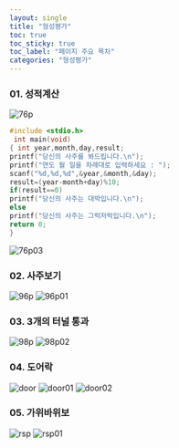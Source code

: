 ```yaml
---
layout: single
title: "형성평가"
toc: true
toc_sticky: true
toc_label: "페이지 주요 목차"
categories: "형성평가"
---
```




### 01. 성적계산 

![76p](/assets/images/76p.PNG)
~~~c
#include <stdio.h>
 int main(void)
{ int year,month,day,result;
printf("당신의 사주를 봐드립니다.\n");
printf("연도 월 일을 차례대로 입력하세요 : ");
scanf("%d,%d,%d",&year,&month,&day);
result=(year-month+day)%10;
if(result==0)
printf("당신의 사주는 대박입니다.\n");
else
printf("당신의 사주는 그럭저럭입니다.\n");
return 0;
}
~~~
![76p03](/assets/images/76p03.PNG)

### 02. 사주보기
![96p](/assets/images/96p.PNG)
![96p01](/assets/images/96p01.PNG)

### 03. 3개의 터널 통과
![98p](/assets/images/98p.PNG)
![98p02](/assets/images/98p02.PNG)

### 04. 도어락
![door](/assets/images/door.PNG)
![door01](/assets/images/door01.PNG)
![door02](/assets/images/door02.PNG)

### 05. 가위바위보
![rsp](/assets/images/rsp.PNG)
![rsp01](/assets/images/rsp01.PNG)
